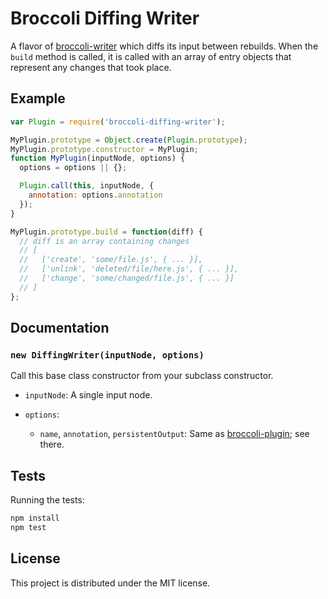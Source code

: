 # Broccoli Diffing Writer

A flavor of [broccoli-writer](https://github.com/broccolijs/broccoli-writer)
which diffs its input between rebuilds. When the `build` method is called, it
is called with an array of entry objects that represent any changes that took
place.

## Example


```js
var Plugin = require('broccoli-diffing-writer');

MyPlugin.prototype = Object.create(Plugin.prototype);
MyPlugin.prototype.constructor = MyPlugin;
function MyPlugin(inputNode, options) {
  options = options || {};

  Plugin.call(this, inputNode, {
    annotation: options.annotation
  });
}

MyPlugin.prototype.build = function(diff) {
  // diff is an array containing changes
  // [
  //   ['create', 'some/file.js', { ... }],
  //   ['unlink', 'deleted/file/here.js', { ... }],
  //   ['change', 'some/changed/file.js', { ... }]
  // ]
};
```

## Documentation

### `new DiffingWriter(inputNode, options)`

Call this base class constructor from your subclass constructor.

* `inputNode`: A single input node.

* `options`:

    * `name`, `annotation`, `persistentOutput`: Same as
      [broccoli-plugin](https://github.com/broccolijs/broccoli-plugin#new-plugininputnodes-options);
      see there.

## Tests

Running the tests:

```javascript
npm install
npm test
```

## License

This project is distributed under the MIT license.
